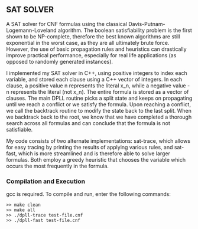 ## SAT SOLVER

A SAT solver for CNF formulas using the classical Davis-Putnam-Logemann-Loveland algorithm.
The boolean satisfiability problem is the first shown to be NP-complete, therefore the best known algorithms are still exponential in the worst case, as they are all ultimately brute force.
However, the use of basic propagation rules and heuristics can drastically improve practical performance, especially for real life applications (as opposed to randomly generated instances).

I implemented my SAT solver in C++, using positive integers to index each variable, and stored each clause using a C++ vector of integers.
In each clause, a positive value n represents the literal x_n, while a negative value -n represents the literal (not x_n).
The entire formula is stored as a vector of clauses. The main DPLL routine picks a split state and keeps on propagating until we reach a conflict or we satisfy the formula. Upon reaching a conflict, we call the backtrack routine to modify the state back to the last split.
When we backtrack back to the root, we know that we have completed a thorough search across all formulas and can conclude that the formula is not satisfiable.

My code consists of two alternate implementations: sat-trace, which allows for easy tracing by printing the results of applying various rules, and sat-fast, which is more streamlined and is therefore able to solve larger formulas.
Both employ a greedy heuristic that chooses the variable which occurs the most frequently in the formula.


### Compilation and Execution
gcc is required. To compile and run, enter the following commands:

```
>> make clean
>> make all
>> ./dpll-trace test-file.cnf
>> ./dpll-fast test-file.cnf
```
